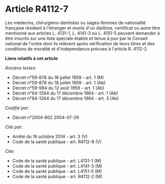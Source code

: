 # Article R4112-7

Les médecins, chirurgiens-dentistes ou sages-femmes de nationalité française résidant à l'étranger et munis d'un diplôme,
certificat ou autre titre mentionné aux articles L. 4131-1, L. 4141-3 ou L. 4151-5 peuvent demander à être inscrits sur une
liste spéciale établie et tenue à jour par le Conseil national de l'ordre dont ils relèvent après vérification de leurs
titres et des conditions de moralité et d'indépendance prévues à l'article R. 4112-2.

**Liens relatifs à cet article**

_Anciens textes_:

  - Décret n°59-878 du 18 juillet 1959 - art. 1 (M)
  - Décret n°59-878 du 18 juillet 1959 - art. 1 (Ab)
  - Décret n°59-984 du 12 août 1959 - art. 1 (Ab)
  - Décret n°64-1264 du 17 décembre 1964 - art. 1 (Ab)
  - Décret n°64-1264 du 17 décembre 1964 - art. 3 (Ab)

_Codifié par_:

  - Décret n°2004-802 2004-07-29

_Cité par_:

  - Arrêté du 16 octobre 2014 - art. 3 (V)
  - Code de la santé publique - art. R4112-8 (V)

_Cite_:

  - Code de la santé publique - art. L4131-1 (M)
  - Code de la santé publique - art. L4141-3 (M)
  - Code de la santé publique - art. L4151-5 (M)
  - Code de la santé publique - art. R4112-2 (M)
